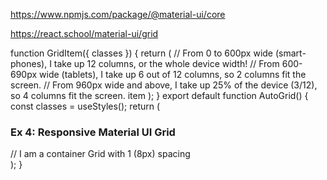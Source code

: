 https://www.npmjs.com/package/@material-ui/core


https://react.school/material-ui/grid


function GridItem({ classes }) {
  return (
    // From 0 to 600px wide (smart-phones), I take up 12 columns, or the whole device width!
    // From 600-690px wide (tablets), I take up 6 out of 12 columns, so 2 columns fit the screen.
    // From 960px wide and above, I take up 25% of the device (3/12), so 4 columns fit the screen.
    <Grid item xs={12} sm={6} md={3}>
      <Paper className={classes.paper}>item</Paper>
    </Grid>
  );
}
export default function AutoGrid() {
  const classes = useStyles();
  return (
    <div>
      <h3> Ex 4: Responsive Material UI Grid </h3>
      // I am a container Grid with 1 (8px) spacing
      <Grid container spacing={1}>
        <GridItem classes={classes} />
        <GridItem classes={classes} />
        <GridItem classes={classes} />
        <GridItem classes={classes} />
      </Grid>
    </div>
  );
}